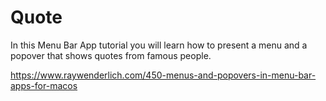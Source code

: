 # Quote
In this Menu Bar App tutorial you will learn how to present a menu and a popover that shows quotes from famous people.

https://www.raywenderlich.com/450-menus-and-popovers-in-menu-bar-apps-for-macos
